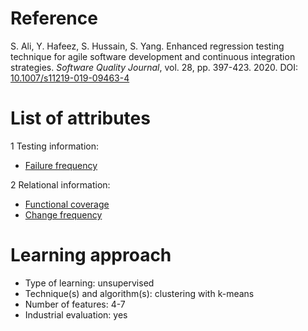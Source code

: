 # Reference

S. Ali, Y. Hafeez, S. Hussain, S. Yang. Enhanced regression testing technique for agile software development and continuous integration strategies. *Software Quality Journal*, vol. 28, pp. 397-423. 2020. DOI: [10.1007/s11219-019-09463-4](https://www.doi.org/10.1007/s11219-019-09463-4)

# List of attributes

1 Testing information:
* [Failure frequency](../../attributes/testing/test-case/report/failure-frequency.md)

2 Relational information:
* [Functional coverage](../../attributes/relational/test-case/coverage/functional-coverage.md)
* [Change frequency](../../attributes/relational/change/change-frequency.md)

# Learning approach

* Type of learning: unsupervised
* Technique(s) and algorithm(s): clustering with k-means
* Number of features: 4-7
* Industrial evaluation: yes